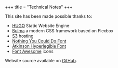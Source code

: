 +++
title = "Technical Notes"
+++

This site has been made possible thanks to:

- [HUGO](http://gohugo.io/) Static Website Engine
- [Bulma](http://bulma.io/) a modern CSS framework based on Flexbox
- [S3](https://aws.amazon.com/s3/) hosting
- [Nothing You Could Do Font](https://fonts.google.com/specimen/Nothing+You+Could+Do)
- [Atkinson Hyperlegible Font](https://www.brailleinstitute.org/freefont/)
- [Font Awesome](http://fontawesome.io/) icons

Website source available on [GitHub](https://github.com/maurotrb/mtphotosite-17).
